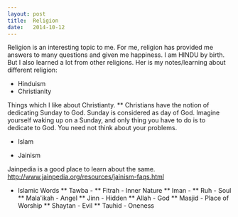 ```yaml
---
layout: post
title:  Religion
date:   2014-10-12
---
```



Religion is an interesting topic to me. For me, religion has provided me answers
to many questions and given me happiness. I am HINDU by birth. But I also
learned a lot from other religions. Her is my notes/learning about different
religion:

*   Hinduism
*   Christianity

Things which I like about Christianty. 
**  Christians have the notion of dedicating Sunday to God. Sunday is considered
as day of God. Imagine yourself waking up on a Sunday, and only thing you have
to do is to dedicate to God. You need not think about your problems.
*   Islam

*   Jainism

Jainpedia is a good place to learn about the same.
http://www.jainpedia.org/resources/jainism-faqs.html



*   Islamic Words
    **  Tawba  - 
    **  Fitrah - Inner Nature
    **  Iman   - 
    **  Ruh - Soul
    **  Mala'ikah - Angel
    **  Jinn - Hidden
    **  Allah - God
    **  Masjid - Place of Worship
    **  Shaytan - Evil
    **  Tauhid - Oneness
